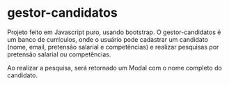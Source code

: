 # gestor-candidatos
Projeto feito em Javascript puro, usando bootstrap.
O gestor-candidatos é um banco de currículos, onde o usuário pode cadastrar um candidato (nome, email, pretensão salarial e competências) e realizar pesquisas por pretensão salarial ou competências.

Ao realizar a pesquisa, será retornado um Modal com o nome completo do candidato.
